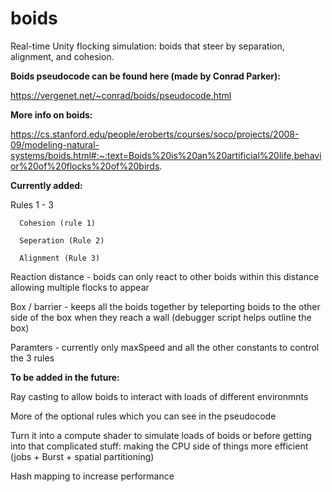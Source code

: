 # boids
Real-time Unity flocking simulation: boids that steer by separation, alignment, and cohesion.



**Boids pseudocode can be found here (made by Conrad Parker):**

https://vergenet.net/~conrad/boids/pseudocode.html

**More info on boids:**

https://cs.stanford.edu/people/eroberts/courses/soco/projects/2008-09/modeling-natural-systems/boids.html#:~:text=Boids%20is%20an%20artificial%20life,behavior%20of%20flocks%20of%20birds.


**Currently added:**

Rules 1 - 3

      Cohesion (rule 1)
      
      Seperation (Rule 2)
      
      Alignment (Rule 3)
  
Reaction distance - boids can only react to other boids within this distance allowing multiple flocks to appear

Box / barrier - keeps all the boids together by teleporting boids to the other side of the box when they reach a wall (debugger script helps outline the box)

Paramters - currently only maxSpeed and all the other constants to control the 3 rules



**To be added in the future:**

Ray casting to allow boids to interact with loads of different environmnts

More of the optional rules which you can see in the pseudocode

Turn it into a compute shader to simulate loads of boids or before getting into that complicated stuff: making the CPU side of things more efficient (jobs + Burst + spatial partitioning)

Hash mapping to increase performance
